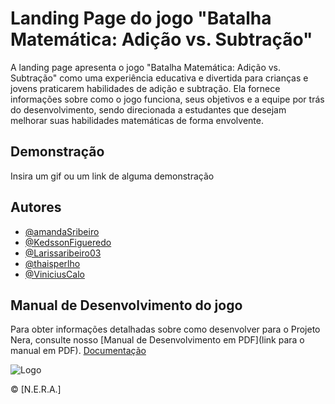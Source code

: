 
# Landing Page do jogo "Batalha Matemática: Adição vs. Subtração"


A landing page apresenta o jogo "Batalha Matemática: Adição vs. Subtração" como uma experiência educativa e divertida para crianças e jovens praticarem habilidades de adição e subtração. Ela fornece informações sobre como o jogo funciona, seus objetivos e a equipe por trás do desenvolvimento, sendo direcionada a estudantes que desejam melhorar suas habilidades matemáticas de forma envolvente.


## Demonstração

Insira um gif ou um link de alguma demonstração


## Autores

- [@amandaSribeiro](https://github.com/amandaSribeiro)
- [@KedssonFigueredo](https://github.com/KedssonFigueredo)
- [@Larissaribeiro03](https://github.com/Larissaribeiro03)
- [@thaisperlho](https://github.com/thaisperlho)
- [@ViniciusCalo](https://github.com/ViniciusCalo)

## Manual de Desenvolvimento do jogo

Para obter informações detalhadas sobre como desenvolver para o Projeto Nera, consulte nosso [Manual de Desenvolvimento em PDF](link para o manual em PDF).
[Documentação](https://link-da-documentação)


![Logo](<img src="img/logoHorizontal.png"">)




© [N.E.R.A.]

